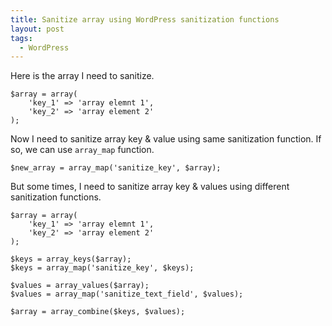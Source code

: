 ```yaml
---
title: Sanitize array using WordPress sanitization functions
layout: post
tags:
  - WordPress
---
```


Here is the array I need to sanitize.

    $array = array(
	    'key_1' => 'array elemnt 1',
	    'key_2' => 'array element 2'
    );

Now I need to sanitize array key & value using same sanitization function. If so, we can use `array_map` function.

    $new_array = array_map('sanitize_key', $array);

But some times, I need to sanitize array key & values using different sanitization functions.

    $array = array(
	    'key_1' => 'array elemnt 1',
	    'key_2' => 'array element 2'
    );

    $keys = array_keys($array);
    $keys = array_map('sanitize_key', $keys);

    $values = array_values($array);
    $values = array_map('sanitize_text_field', $values);

    $array = array_combine($keys, $values);

